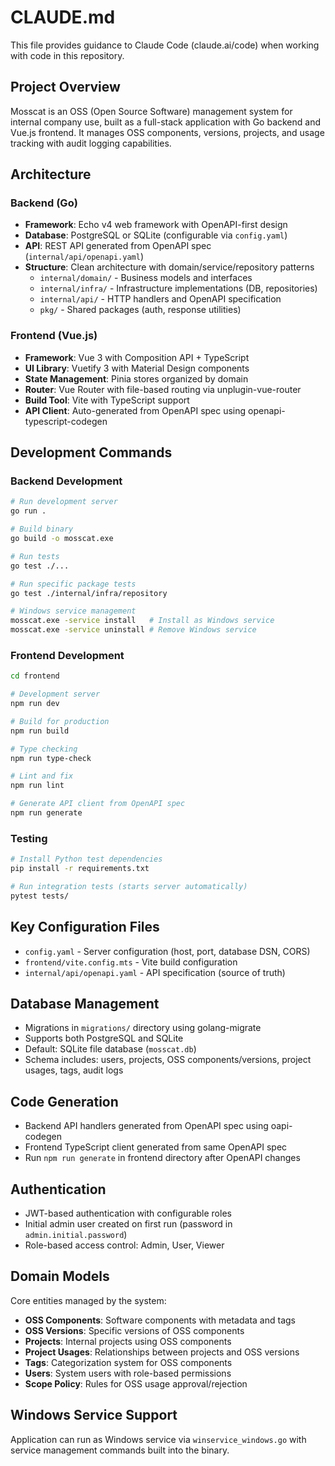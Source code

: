# CLAUDE.md

This file provides guidance to Claude Code (claude.ai/code) when working with code in this repository.

## Project Overview

Mosscat is an OSS (Open Source Software) management system for internal company use, built as a full-stack application with Go backend and Vue.js frontend. It manages OSS components, versions, projects, and usage tracking with audit logging capabilities.

## Architecture

### Backend (Go)
- **Framework**: Echo v4 web framework with OpenAPI-first design
- **Database**: PostgreSQL or SQLite (configurable via `config.yaml`)
- **API**: REST API generated from OpenAPI spec (`internal/api/openapi.yaml`)
- **Structure**: Clean architecture with domain/service/repository patterns
  - `internal/domain/` - Business models and interfaces
  - `internal/infra/` - Infrastructure implementations (DB, repositories)
  - `internal/api/` - HTTP handlers and OpenAPI specification
  - `pkg/` - Shared packages (auth, response utilities)

### Frontend (Vue.js)
- **Framework**: Vue 3 with Composition API + TypeScript
- **UI Library**: Vuetify 3 with Material Design components
- **State Management**: Pinia stores organized by domain
- **Router**: Vue Router with file-based routing via unplugin-vue-router
- **Build Tool**: Vite with TypeScript support
- **API Client**: Auto-generated from OpenAPI spec using openapi-typescript-codegen

## Development Commands

### Backend Development
```bash
# Run development server
go run .

# Build binary
go build -o mosscat.exe

# Run tests
go test ./...

# Run specific package tests
go test ./internal/infra/repository

# Windows service management
mosscat.exe -service install   # Install as Windows service
mosscat.exe -service uninstall # Remove Windows service
```

### Frontend Development
```bash
cd frontend

# Development server
npm run dev

# Build for production
npm run build

# Type checking
npm run type-check

# Lint and fix
npm run lint

# Generate API client from OpenAPI spec
npm run generate
```

### Testing
```bash
# Install Python test dependencies
pip install -r requirements.txt

# Run integration tests (starts server automatically)
pytest tests/
```

## Key Configuration Files

- `config.yaml` - Server configuration (host, port, database DSN, CORS)
- `frontend/vite.config.mts` - Vite build configuration
- `internal/api/openapi.yaml` - API specification (source of truth)

## Database Management

- Migrations in `migrations/` directory using golang-migrate
- Supports both PostgreSQL and SQLite
- Default: SQLite file database (`mosscat.db`)
- Schema includes: users, projects, OSS components/versions, project usages, tags, audit logs

## Code Generation

- Backend API handlers generated from OpenAPI spec using oapi-codegen
- Frontend TypeScript client generated from same OpenAPI spec
- Run `npm run generate` in frontend directory after OpenAPI changes

## Authentication

- JWT-based authentication with configurable roles
- Initial admin user created on first run (password in `admin.initial.password`)
- Role-based access control: Admin, User, Viewer

## Domain Models

Core entities managed by the system:
- **OSS Components**: Software components with metadata and tags
- **OSS Versions**: Specific versions of OSS components
- **Projects**: Internal projects using OSS components
- **Project Usages**: Relationships between projects and OSS versions
- **Tags**: Categorization system for OSS components
- **Users**: System users with role-based permissions
- **Scope Policy**: Rules for OSS usage approval/rejection

## Windows Service Support

Application can run as Windows service via `winservice_windows.go` with service management commands built into the binary.